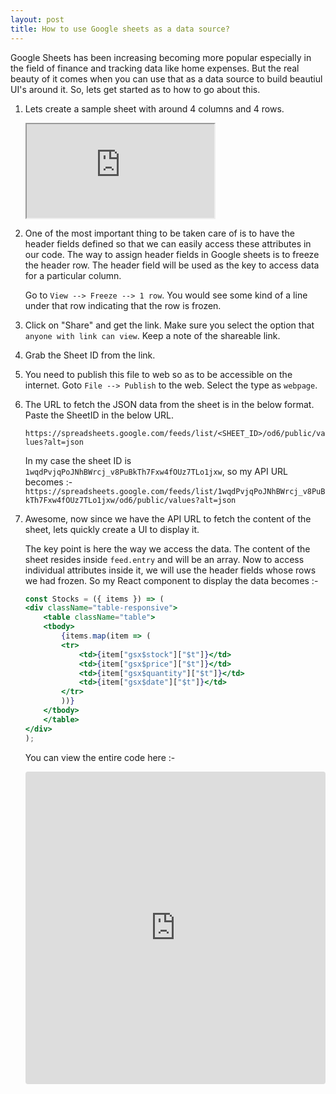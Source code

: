 ```yaml
---
layout: post
title: How to use Google sheets as a data source?
---
```


Google Sheets has been increasing becoming more popular especially in the field of finance and tracking data like home expenses. But the real beauty of it comes when you can use that as a data source to build beautiul UI's around it. So, lets get started as to how to go about this. 

1. Lets create a sample sheet with around 4 columns and 4 rows.

    <iframe src="https://docs.google.com/spreadsheets/d/e/2PACX-1vR9Zz8GPtYEc3mUC-7cpp8cjibITO0z0OkjT1TpxNlqHN1zLNhbyfg91fKcG4SRbP2R83dZ5oU4jvLZ/pubhtml?widget=true&amp;headers=false"></iframe>

2. One of the most important thing to be taken care of is to have the header fields defined so that we can easily access these attributes in our code. The way to assign header fields in Google sheets is to freeze the header row. The header field will be used as the key to access data for a particular column. 
 
    Go to `View --> Freeze --> 1 row`. You would see some kind of a line under that row indicating that the row is frozen. 
3. Click on "Share" and get the link. Make sure you select the option that `anyone with link can view`. Keep a note of the shareable link. 
4. Grab the Sheet ID from the link. 

5. You need to publish this file to web so as to be accessible on the internet. Goto `File --> Publish` to the web. Select the type as `webpage`.
6. The URL to fetch the JSON data from the sheet is in the below format. Paste the SheetID in the below URL. 

   `https://spreadsheets.google.com/feeds/list/<SHEET_ID>/od6/public/values?alt=json`

   In my case the sheet ID is `1wqdPvjqPoJNhBWrcj_v8PuBkTh7Fxw4fOUz7TLo1jxw`, so my API URL becomes :-
    `https://spreadsheets.google.com/feeds/list/1wqdPvjqPoJNhBWrcj_v8PuBkTh7Fxw4fOUz7TLo1jxw/od6/public/values?alt=json`

7. Awesome, now since we have the API URL to fetch the content of the sheet, lets quickly create a UI to display it. 

    The key point is here the way we access the data. The content of the sheet resides inside `feed.entry` and will be an array. Now to access individual attributes inside it, we will use the header fields whose rows we had frozen. So my React component to display the data becomes :-

    ```jsx
    const Stocks = ({ items }) => (
    <div className="table-responsive">
        <table className="table">
        <tbody>
            {items.map(item => (
            <tr>
                <td>{item["gsx$stock"]["$t"]}</td>
                <td>{item["gsx$price"]["$t"]}</td>
                <td>{item["gsx$quantity"]["$t"]}</td>
                <td>{item["gsx$date"]["$t"]}</td>
            </tr>
            ))}
        </tbody>
        </table>
    </div>
    );
    ```

    You can view the entire code here :-

    
    <iframe src="https://codesandbox.io/embed/mmkw3w2y99" style="width:100%; height:500px; border:0; border-radius: 4px; overflow:hidden;" sandbox="allow-modals allow-forms allow-popups allow-scripts allow-same-origin"></iframe>
